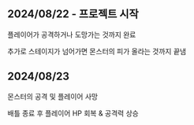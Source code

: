 ## 2024/08/22 - 프로젝트 시작

플레이어가 공격하거나 도망가는 것까지 완료

추가로 스테이지가 넘어가면 몬스터의 피가 올라는 것까지 끝냄


## 2024/08/23

몬스터의 공격 및 플레이어 사망

배틀 종료 후 플레이어 HP 회복 & 공격력 상승